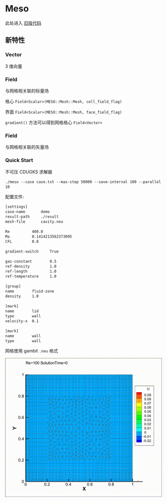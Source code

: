 # Meso

此处进入 [旧版代码](https://github.com/yuzuki01/meso-archive)

## 新特性

### Vector

3 维向量

### Field<Scalar>

与网格相关联的标量场

格心 `Field<Scalar>(MESO::Mesh::Mesh, cell_field_flag)`

界面 `Field<Scalar>(MESO::Mesh::Mesh, face_field_flag)`

`gradient()` 方法可以得到网格格心 `Field<Vector>`

### Field<Vector>

与网格相关联的矢量场

### Quick Start

不可压 CDUGKS 求解器

```shell
./meso --case case.txt --max-step 50000 --save-interval 100 --parallel 10
```

配置文件:

```
[settings]
case-name       demo
result-path     ./result
mesh-file       cavity.neu

Re          400.0
Ma          0.1414213562373095
CFL         0.8

gradient-switch     True

gas-constant        0.5
ref-density         1.0
ref-length          1.0
ref-temperature     1.0

[group]
name        fluid-zone
density     1.0

[mark]
name        lid
type        wall
velocity-x  0.1

[mark]
name        wall
type        wall

```

网格使用 gambit `.neu` 格式

![result](files/result.gif)
